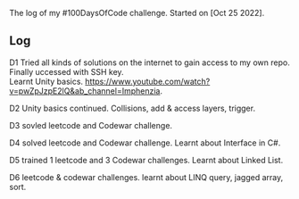 The log of my #100DaysOfCode challenge. Started on [Oct 25 2022].

## Log

D1 Tried all kinds of solutions on the internet to gain access to my own repo. Finally uccessed with SSH key.  
     Learnt Unity basics. https://www.youtube.com/watch?v=pwZpJzpE2lQ&ab_channel=Imphenzia.  
     
D2 Unity basics continued. Collisions, add & access layers, trigger.  

D3 sovled leetcode and Codewar challenge.  

D4 solved leetcode and Codewar challenge. Learnt about Interface in C#.

D5 trained 1 leetcode and 3 Codewar challenges. Learnt about Linked List.

D6 leetcode & codewar challenges. learnt about LINQ query, jagged array, sort.

